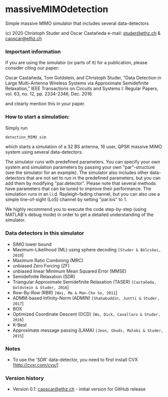 # massiveMIMOdetection
Simple massive MIMO simulator that includes several data-detectors

(c) 2020 Christoph Studer and Oscar Castañeda
e-mail: studer@ethz.ch & caoscar@ethz.ch

### Important information

If you are using the simulator (or parts of it) for a publication, please consider citing our paper:

Oscar Castañeda, Tom Goldstein, and Christoph Studer, "Data Detection in Large Multi-Antenna Wireless Systems via Approximate Semidefinite Relaxation," IEEE Transactions on Circuits and Systems I: Regular Papers, vol. 63, no. 12, pp. 2334-2346, Dec. 2016.

and clearly mention this in your paper.

### How to start a simulation:

Simply run

```sh
detection_MIMO_sim
```

which starts a simulation of a 32 BS antenna, 16 user, QPSK massive MIMO system using several data-detectors.

The simulator runs with predefined parameters. You can specify your own system and simulation parameters by passing your own "par"-structure (see the simulator for an example). The simulator also includes other data-detectors that are not set to run in the predefined parameters, but you can add them by modifying "par.detector". Please note that several methods have parameters that can be tuned to improve their performance. The simulation runs in an i.i.d. Rayleigh-fading channel, but you can also use a simple line-of-sight (LoS) channel by setting "par.los" to 1.

We highly recommend you to execute the code step-by-step (using MATLAB's debug mode) in order to get a detailed understanding of the simulator.

### Data detectors in this simulator

- SIMO lower bound
- Maximum-Likelihood (ML) using sphere decoding `[Studer & Bölcskei, 2010`]
- Maximum Ratio Combining (MRC)
- unbiased Zero Forcing (ZF)
- unbiased linear Minimum Mean Squared Error (MMSE)
- Semidefinite Relaxation (SDR)
- Triangular Approximate Semidefinite Relaxation (TASER) `[Castañeda, Goldstein & Studer, 2016`]
- Row-By-Row (RBR) `[Wai, Ma & Man-Cho So, 2011`]
- ADMM-based Infinity-Norm (ADMIN) `[Shahabuddin, Juntti & Studer, 2017`]
- BOX
- Optimized Coordinate Descent (OCD) `[Wu, Dick, Cavallaro & Studer, 2016`]
- K-Best
- Approximate message passing (LAMA) `[Jeon, Ghods, Maleki & Studer, 2015`]

### Notes

* To use the 'SDR' data-detector, you need to first install CVX [http://cvxr.com/cvx/]

### Version history
* Version 0.1: caoscar@ethz.ch - initial version for GitHub release
